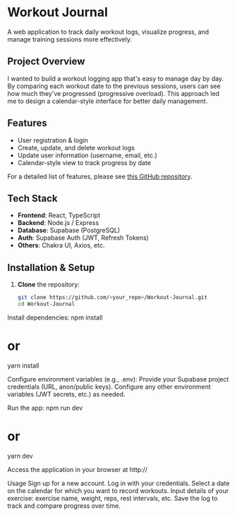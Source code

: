 # Workout Journal

A web application to track daily workout logs, visualize progress, and manage training sessions more effectively.

## Project Overview
I wanted to build a workout logging app that's easy to manage day by day. By comparing each workout date to the previous sessions, users can see how much they've progressed (progressive overload). This approach led me to design a calendar-style interface for better daily management.

## Features
- User registration & login
- Create, update, and delete workout logs
- Update user information (username, email, etc.)
- Calendar-style view to track progress by date

For a detailed list of features, please see [this GitHub repository](https://github.com/tyosu131/Workout-Journal.git).

## Tech Stack
- **Frontend**: React, TypeScript
- **Backend**: Node.js / Express
- **Database**: Supabase (PostgreSQL)
- **Auth**: Supabase Auth (JWT, Refresh Tokens)
- **Others**: Chakra UI, Axios, etc.

## Installation & Setup
1. **Clone** the repository:
   ```bash
   git clone https://github.com/<your_repo>/Workout-Journal.git
   cd Workout-Journal

Install dependencies:
npm install
# or
yarn install

Configure environment variables (e.g., .env):
Provide your Supabase project credentials (URL, anon/public keys).
Configure any other environment variables (JWT secrets, etc.) as needed.

Run the app:
npm run dev
# or
yarn dev

Access the application in your browser at http://

Usage
Sign up for a new account.
Log in with your credentials.
Select a date on the calendar for which you want to record workouts.
Input details of your exercise: exercise name, weight, reps, rest intervals, etc.
Save the log to track and compare progress over time.
